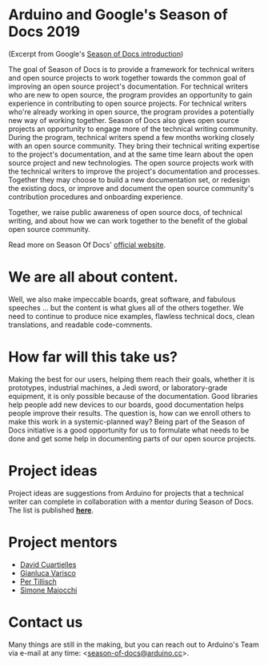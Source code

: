 # Arduino and Google's Season of Docs 2019
(Excerpt from Google's [Season of Docs introduction](https://developers.google.com/season-of-docs/docs/))

The goal of Season of Docs is to provide a framework for technical writers and open source projects to work together towards the common goal of improving an open source project's documentation. For technical writers who are new to open source, the program provides an opportunity to gain experience in contributing to open source projects. For technical writers who're already working in open source, the program provides a potentially new way of working together. Season of Docs also gives open source projects an opportunity to engage more of the technical writing community. During the program, technical writers spend a few months working closely with an open source community. They bring their technical writing expertise to the project's documentation, and at the same time learn about the open source project and new technologies.
The open source projects work with the technical writers to improve the project's documentation and processes. Together they may choose to build a new documentation set, or redesign the existing docs, or improve and document the open source community's contribution procedures and onboarding experience.

Together, we raise public awareness of open source docs, of technical writing, and about how we can work together to the benefit of the global open source community.

Read more on Season Of Docs' [official website](https://developers.google.com/season-of-docs/).

# We are all about content. 
Well, we also make impeccable boards, great software, and fabulous speeches … but the content is what glues all of the others together. We need to continue to produce nice examples, flawless technical docs, clean translations, and readable code-comments. 

# How far will this take us?
Making the best for our users, helping them reach their goals, whether it is prototypes, industrial machines, a Jedi sword, or laboratory-grade equipment, it is only possible because of the documentation. Good libraries help people add new devices to our boards, good documentation helps people improve their results. The question is, how can we enroll others to make this work in a systemic-planned way? Being part of the Season of Docs initiative is a good opportunity for us to formulate what needs to be done and get some help in documenting parts of our open source projects.

# Project ideas
Project ideas are suggestions from Arduino for projects that a technical writer can complete in collaboration with a mentor during Season of Docs. The list is published **[here](IDEAS.md)**.

# Project mentors
- [David Cuartielles](https://github.com/dcuartielles)
- [Gianluca Varisco](https://github.com/gvarisco)
- [Per Tillisch](https://github.com/per1234)
- [Simone Majocchi](https://github.com/SimonePDA)

# Contact us
Many things are still in the making, but you can reach out to Arduino's Team via e-mail at any time: <[season-of-docs@arduino.cc](mailto:season-of-docs@arduino.cc)>.
